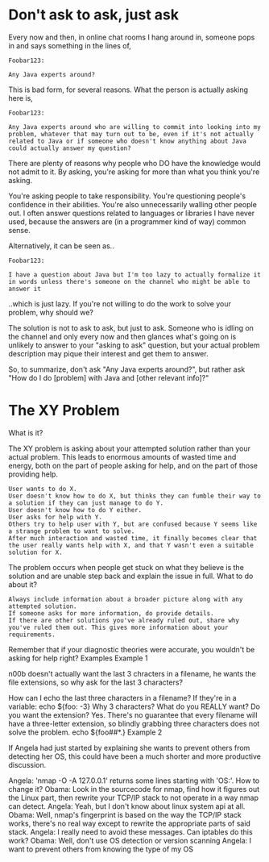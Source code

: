 # Don't ask to ask, just ask

Every now and then, in online chat rooms I hang around in, someone pops in and says something in the lines of,

    Foobar123:

    Any Java experts around? 

This is bad form, for several reasons. What the person is actually asking here is,

    Foobar123:

    Any Java experts around who are willing to commit into looking into my problem, whatever that may turn out to be, even if it's not actually related to Java or if someone who doesn't know anything about Java could actually answer my question? 

There are plenty of reasons why people who DO have the knowledge would not admit to it. By asking, you're asking for more than what you think you're asking.

You're asking people to take responsibility. You're questioning people's confidence in their abilities. You're also unnecessarily walling other people out. I often answer questions related to languages or libraries I have never used, because the answers are (in a programmer kind of way) common sense.

Alternatively, it can be seen as..

    Foobar123:

    I have a question about Java but I'm too lazy to actually formalize it in words unless there's someone on the channel who might be able to answer it 

..which is just lazy. If you're not willing to do the work to solve your problem, why should we?

The solution is not to ask to ask, but just to ask. Someone who is idling on the channel and only every now and then glances what's going on is unlikely to answer to your "asking to ask" question, but your actual problem description may pique their interest and get them to answer.

So, to summarize, don't ask "Any Java experts around?", but rather ask "How do I do [problem] with Java and [other relevant info]?" 

# The XY Problem
What is it?

The XY problem is asking about your attempted solution rather than your actual problem. This leads to enormous amounts of wasted time and energy, both on the part of people asking for help, and on the part of those providing help.

    User wants to do X.
    User doesn't know how to do X, but thinks they can fumble their way to a solution if they can just manage to do Y.
    User doesn't know how to do Y either.
    User asks for help with Y.
    Others try to help user with Y, but are confused because Y seems like a strange problem to want to solve.
    After much interaction and wasted time, it finally becomes clear that the user really wants help with X, and that Y wasn't even a suitable solution for X.

The problem occurs when people get stuck on what they believe is the solution and are unable step back and explain the issue in full.
What to do about it?

    Always include information about a broader picture along with any attempted solution.
    If someone asks for more information, do provide details.
    If there are other solutions you've already ruled out, share why you've ruled them out. This gives more information about your requirements.

Remember that if your diagnostic theories were accurate, you wouldn't be asking for help right?
Examples
Example 1

n00b doesn't actually want the last 3 chracters in a filename, he wants the file extensions, so why ask for the last 3 characters?

<n00b> How can I echo the last three characters in a filename?
<feline> If they're in a variable: echo ${foo: -3}
<feline> Why 3 characters? What do you REALLY want?
<feline> Do you want the extension?
<n00b> Yes.
<feline> There's no guarantee that every filename will have a three-letter extension,
<feline> so blindly grabbing three characters does not solve the problem.
<feline> echo ${foo##*.}
Example 2

If Angela had just started by explaining she wants to prevent others from detecting her OS, this could have been a much shorter and more productive discussion.

Angela: 'nmap -O -A 127.0.0.1' returns some lines starting with 'OS:'. How to change it?
Obama: Look in the sourcecode for nmap, find how it figures out the Linux part, then rewrite your TCP/IP stack to not operate in a way nmap can detect.
Angela: Yeah, but I don't know about linux system api at all.
Obama: Well, nmap's fingerprint is based on the way the TCP/IP stack works, there's no real way except to rewrite the appropriate parts of said stack.
Angela: I really need to avoid these messages. Can iptables do this work?
Obama: Well, don't use OS detection or version scanning
Angela: I want to prevent others from knowing the type of my OS
